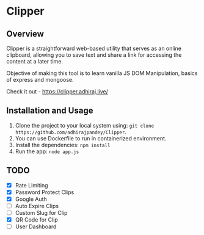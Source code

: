 # Clipper

## Overview

Clipper is a straightforward web-based utility that serves as an online clipboard, allowing you to save text and share a link for accessing the content at a later time.

Objective of making this tool is to learn vanilla JS DOM Manipulation, basics of express and mongoose.

Check it out - https://clipper.adhiraj.live/

## Installation and Usage

1. Clone the project to your local system using: `git clone https://github.com/adhirajpandey/Clipper`.
2. You can use Dockerfile to run in containerized environment.
3. Install the dependencies: `npm install`
4. Run the app: `node app.js`

## TODO

-   [x] Rate Limiting
-   [x] Password Protect Clips
-   [x] Google Auth
-   [ ] Auto Expire Clips
-   [ ] Custom Slug for Clip
-   [x] QR Code for Clip
-   [ ] User Dashboard

